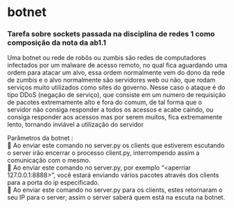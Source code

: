 # botnet
<h3>Tarefa sobre sockets passada na disciplina de redes 1 como composição da nota da ab1.1</h3>

Uma botnet ou rede de robôs ou zumbis são redes de computadores infectados por um
malware de acesso remoto, no qual fica aguardando uma ordem para atacar um alvo,
essa ordem normalmente vem do dono da rede de zumbis e o alvo normalmente são
servidores web ou não, que rodam serviços muito utilizados como sites do governo.
Nesse caso o ataque é do tipo DDoS (negação de serviço), que consiste em um numero
de requisição de pacotes extremamente alto e fora do comum, de tal forma que o
servidor não consiga responder a todos os acessos e acabe caindo, ou consiga responder
aos acessos mas por serem muitos, fica extremamente lento, tornando inviável a
utilização do servidor

Parâmetros da botnet :
<br>
<b><esganar slaves></b>
 Ao enviar este comando no server.py os clients que estiverem escutando o
server irão encerrar o processo client.py, interrompendo assim a comunicação
com o mesmo.
<br>
<b><aperriar ip:port></b>
 Ao enviar este comando no server.py, por exemplo “<aperriar
127.0.0.1:8888>”, você estará enviando vários pacotes através dos clients para a
porta do ip especificado.
<br>
<b><espiar hosts up></b>
 Ao enviar este comando no server.py para os clients, estes retornaram o seu IP
para o server; assim o server saberá quem está na escuta na botnet. 
